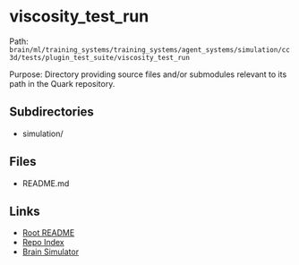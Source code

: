 # viscosity_test_run

Path: `brain/ml/training_systems/training_systems/agent_systems/simulation/cc3d/tests/plugin_test_suite/viscosity_test_run`

Purpose: Directory providing source files and/or submodules relevant to its path in the Quark repository.

## Subdirectories
- simulation/

## Files
- README.md

## Links
- [Root README](../../../../../../../../../README.md)
- [Repo Index](../../../../../../../../../repo_index.json)
- [Brain Simulator](../../../../../../../../../brain/architecture/brain_simulator.py)
